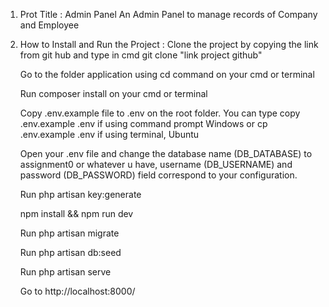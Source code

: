 1. Prot Title : Admin Panel 
    An Admin Panel to manage records of Company and Employee

2. How to Install and Run the Project :
    Clone the project by copying the link from git hub and type in cmd git clone "link project github"
    
    Go to the folder application using cd command on your cmd or terminal
    
    Run composer install on your cmd or terminal
    
    Copy .env.example file to .env on the root folder. You can type copy .env.example .env if using command prompt Windows or cp .env.example .env if using terminal, Ubuntu
    
    Open your .env file and change the database name (DB_DATABASE) to assignment0 or whatever u have, username (DB_USERNAME) and password (DB_PASSWORD) field correspond to your configuration.
    
    Run php artisan key:generate
    
    npm install && npm run dev
    
    Run php artisan migrate
    
    Run php artisan db:seed
    
    Run php artisan serve
    
    Go to http://localhost:8000/
